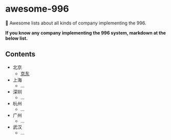 # awesome-996
🤡 Awesome lists about all kinds of  company implementing the 996.

**If you know any company implementing the 996 system, markdown at the below list.**

## Contents

- 北京
  - [京东](https://www.jd.com/)
- 上海
  - ...
- 深圳
  - ...
- 杭州
  - ...
- 广州
  - ...
- 武汉
  - ...
